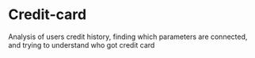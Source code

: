 # Credit-card
Analysis of users credit history, finding which parameters are connected, and trying to understand who got credit card
